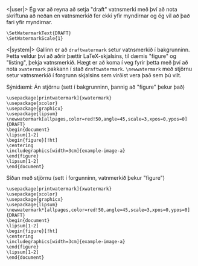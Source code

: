 <|user|>
Ég var að reyna að setja "draft" vatnsmerki með því að nota skriftuna að neðan en vatnsmerkið fer ekki yfir myndirnar og ég vil að það fari yfir myndirnar.

```\usepackage{draftwatermark}
\SetWatermarkText{DRAFT}
\SetWatermarkScale{1}
```

<|system|>
Gallinn er að `draftwatermark` setur vatnsmerkið í bakgrunninn. Þetta veldur því að aðrir þættir LaTeX-skjalsins, til dæmis "figure" og "listing", þekja vatnsmerkið. Hægt er að koma í veg fyrir þetta með því að nota `xwatermark` pakkann í stað `draftwatermark`. `\newwatermark` með stjörnu setur vatnsmerkið í forgrunn skjalsins sem virðist vera það sem þú vilt.

Sýnidæmi:
Án stjörnu (sett í bakgrunninn, þannig að "figure" þekur það)

```\documentclass{article}
\usepackage[printwatermark]{xwatermark}
\usepackage{xcolor}
\usepackage{graphicx}
\usepackage{lipsum}
\newwatermark[allpages,color=red!50,angle=45,scale=3,xpos=0,ypos=0]{DRAFT}
\begin{document}
\lipsum[1-2]
\begin{figure}[!ht]
\centering
\includegraphics[width=3cm]{example-image-a}
\end{figure}
\lipsum[1-2]
\end{document}
```

Síðan með stjörnu (sett í forgunninn, vatnmerkið þekur "figure")

```\documentclass{article}
\usepackage[printwatermark]{xwatermark}
\usepackage{xcolor}
\usepackage{graphicx}
\usepackage{lipsum}
\newwatermark*[allpages,color=red!50,angle=45,scale=3,xpos=0,ypos=0]{DRAFT}
\begin{document}
\lipsum[1-2]
\begin{figure}[!ht]
\centering
\includegraphics[width=3cm]{example-image-a}
\end{figure}
\lipsum[1-2]
\end{document}
```
